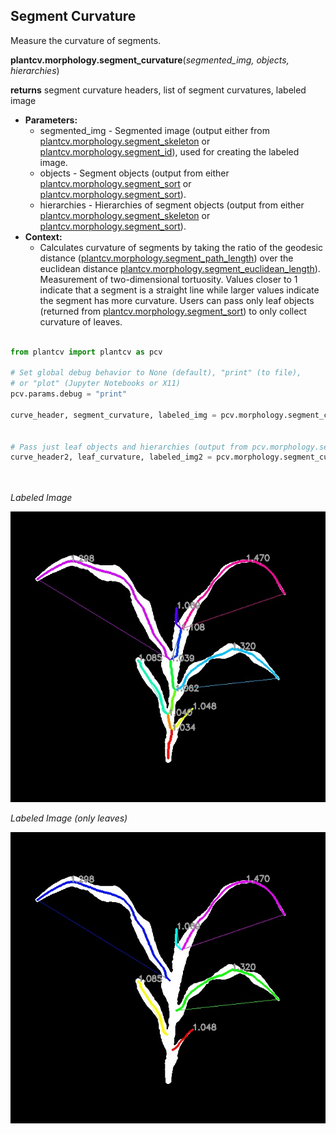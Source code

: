 ## Segment Curvature

Measure the curvature of segments.   

**plantcv.morphology.segment_curvature**(*segmented_img, objects, hierarchies*)

**returns** segment curvature headers, list of segment curvatures, labeled image 

- **Parameters:**
    - segmented_img - Segmented image (output either from [plantcv.morphology.segment_skeleton](segment_skeleton.md)
    or [plantcv.morphology.segment_id](segment_id.md)), used for creating the labeled image. 
    - objects - Segment objects (output from either [plantcv.morphology.segment_sort](segment_skeleton.md) or
    [plantcv.morphology.segment_sort](segment_sort.md)).
    - hierarchies - Hierarchies of segment objects (output from either [plantcv.morphology.segment_skeleton](segment_skeleton.md) or
    [plantcv.morphology.segment_sort](segment_sort.md)).
- **Context:**
    - Calculates curvature of segments by taking the ratio of the geodesic distance ([plantcv.morphology.segment_path_length](segment_path_length.md))
    over the euclidean distance [plantcv.morphology.segment_euclidean_length](segment_euclidean_length.md)). Measurement of two-dimensional tortuosity.
    Values closer to 1 indicate that a segment is a straight line while larger values indicate the segment has more curvature.
    Users can pass only leaf objects (returned from [plantcv.morphology.segment_sort](segment_sort.md)) to only collect curvature of leaves.

```python

from plantcv import plantcv as pcv

# Set global debug behavior to None (default), "print" (to file), 
# or "plot" (Jupyter Notebooks or X11)
pcv.params.debug = "print"

curve_header, segment_curvature, labeled_img = pcv.morphology.segment_curvature(segmented_img=segmented_img, 
                                                                                objects=obj,
                                                                                hierarchies=hier)
# Pass just leaf objects and hierarchies (output from pcv.morphology.segment_sort) 
curve_header2, leaf_curvature, labeled_img2 = pcv.morphology.segment_curvature(segmented_img=leaf_segmented,
                                                                               objects=leaf_obj,
                                                                               hierarchies=leaf_hier)

```

*Labeled Image*

![Screenshot](img/documentation_images/segment_curvature/labeled_curvature.jpg)

*Labeled Image (only leaves)*

![Screenshot](img/documentation_images/segment_curvature/labeled_leaf_curvature.jpg)

